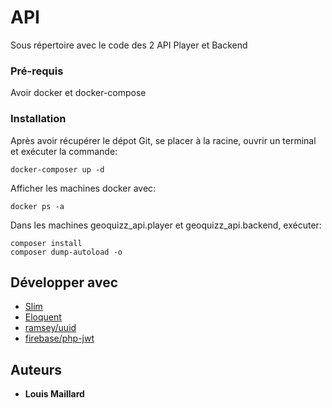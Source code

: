# API

Sous répertoire avec le code des 2 API Player et Backend

### Pré-requis

Avoir docker et docker-compose

### Installation

Après avoir récupérer le dépot Git, se placer à la racine, ouvrir un terminal et exécuter la commande: 
```
docker-composer up -d
```
Afficher les machines docker avec:
```
docker ps -a
```
Dans les machines geoquizz_api.player et geoquizz_api.backend, exécuter:
```
composer install
composer dump-autoload -o
```

## Développer avec

* [Slim](https://packagist.org/packages/slim/slim)
* [Eloquent](https://packagist.org/packages/illuminate/database)
* [ramsey/uuid](https://packagist.org/packages/ramsey/uuid)
* [firebase/php-jwt](https://packagist.org/packages/firebase/php-jwt)

## Auteurs

* **Louis Maillard**
